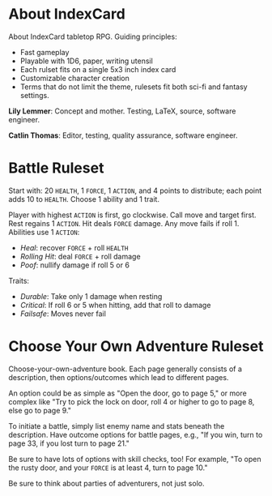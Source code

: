 # About IndexCard

About IndexCard tabletop RPG. Guiding principles:

  * Fast gameplay
  * Playable with 1D6, paper, writing utensil
  * Each rulset fits on a single 5x3 inch index card
  * Customizable character creation
  * Terms that do not limit the theme, rulesets fit
    both sci-fi and fantasy settings.

**Lily Lemmer**: Concept and mother. Testing, LaTeX, source,
software engineer.

**Catlin Thomas**: Editor, testing, quality assurance,
software engineer.

# Battle Ruleset

Start with: 20 `HEALTH`, 1 `FORCE`, 1 `ACTION`, and 4 points
to distribute; each point adds 10 to `HEALTH`. Choose 1 ability
and 1 trait.

Player with highest `ACTION` is first, go clockwise. Call move
and target first. Rest regains 1 `ACTION`. Hit deals `FORCE`
damage. Any move fails if roll 1. Abilities use 1 `ACTION`:

  * *Heal*: recover `FORCE` + roll `HEALTH`
  * *Rolling Hit*: deal `FORCE` + roll damage
  * *Poof*: nullify damage if roll 5 or 6

Traits:

  * *Durable*: Take only 1 damage when resting
  * *Critical*: If roll 6 or 5 when hitting, add that roll to damage
  * *Failsafe*: Moves never fail

# Choose Your Own Adventure Ruleset

Choose-your-own-adventure book. Each page generally consists of
a description, then options/outcomes which lead to different pages.

An option could be as simple as "Open the door, go to page 5," or
more complex like "Try to pick the lock on door, roll 4 or higher
to go to page 8, else go to page 9."

To initiate a battle, simply list enemy name and stats beneath
the description. Have outcome options for battle pages, e.g.,
"If you win, turn to page 33, if you lost turn to page 21."

Be sure to have lots of options with skill checks, too! For
example, "To open the rusty door, and your `FORCE` is at least
4, turn to page 10."

Be sure to think about parties of adventurers, not just solo.
